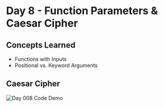 # Day 8 - Function Parameters & Caesar Cipher
## Concepts Learned
- Functions with Inputs
- Positional vs. Keyword Arguments
## Caesar Cipher

![Day 008 Code Demo](../gifs/Day008ii.gif)

